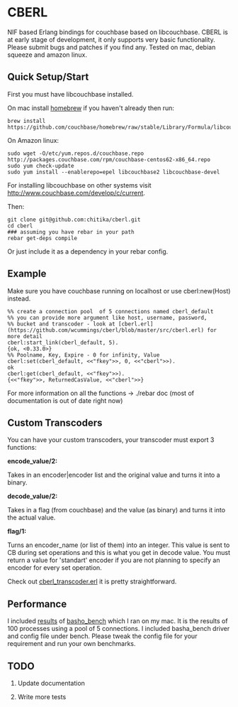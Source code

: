 CBERL
====

NIF based Erlang bindings for couchbase based on libcouchbase. 
CBERL is at early stage of development, it only supports very basic functionality. Please submit bugs and patches if you find any.
Tested on mac, debian squeeze and amazon linux.

Quick Setup/Start
---------
First you must have libcouchbase installed. 

On mac install [homebrew](http://mxcl.github.com/homebrew/,"homebrew") if you haven't already then run:

    brew install https://github.com/couchbase/homebrew/raw/stable/Library/Formula/libcouchbase.rb

On Amazon linux:

    sudo wget -O/etc/yum.repos.d/couchbase.repo http://packages.couchbase.com/rpm/couchbase-centos62-x86_64.repo
    sudo yum check-update
    sudo yum install --enablerepo=epel libcouchbase2 libcouchbase-devel

For installing libcouchbase on other systems visit http://www.couchbase.com/develop/c/current.


Then:

    git clone git@github.com:chitika/cberl.git
    cd cberl
    ### assuming you have rebar in your path
    rebar get-deps compile

Or just include it as a dependency in your rebar config.
    

Example
-------

Make sure you have couchbase running on localhost or use cberl:new(Host) instead.

    %% create a connection pool  of 5 connections named cberl_default
    %% you can provide more argument like host, username, password, 
    %% bucket and transcoder - look at [cberl.erl](https://github.com/wcummings/cberl/blob/master/src/cberl.erl) for more detail 
    cberl:start_link(cberl_default, 5).
    {ok, <0.33.0>}
    %% Poolname, Key, Expire - 0 for infinity, Value
    cberl:set(cberl_default, <<"fkey">>, 0, <<"cberl">>).
    ok
    cberl:get(cberl_default, <<"fkey">>).
    {<<"fkey">>, ReturnedCasValue, <<"cberl">>}


For more information on all the functions -> ./rebar doc (most of documentation is out of date right now)

Custom Transcoders
-----

You can have your custom transcoders, your transcoder must export 3 functions:

__encode_value/2:__

Takes in an encoder|encoder list and the original value and turns it into a binary.

__decode_value/2:__

Takes in a flag (from couchbase) and the value (as binary) and turns it into the actual value.

__flag/1:__

Turns an encoder_name (or list of them) into an integer. This value is sent to CB during set operations and this is what you get in decode value. You must return a value for 'standart' encoder if you are not planning to specify an encoder for every set operation.

Check out [cberl_transcoder.erl](https://github.com/wcummings/cberl/blob/master/src/cberl_transcoder.erl) it is pretty straightforward.

Performance
-------

I included [results](https://github.com/wcummings/cberl/blob/master/bench/macmini_cberl_new.png) of [basho_bench](http://docs.basho.com/riak/latest/cookbooks/Benchmarking/) which I ran on my mac. It is the results of 100 processes using a pool of 5 connections. I included basha_bench driver and config file under bench. Please tweak the config file for your requirement and run your own benchmarks.

TODO
----

1) Update documentation

2) Write more tests
